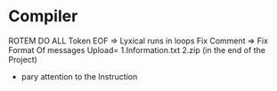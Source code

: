 # Compiler
 ROTEM DO ALL
Token EOF => Lyxical runs in loops
Fix Comment =>
Fix Format Of messages
Upload=
	1.Information.txt 
	2.zip	(in the end of the Project)
* pary attention to the Instruction
